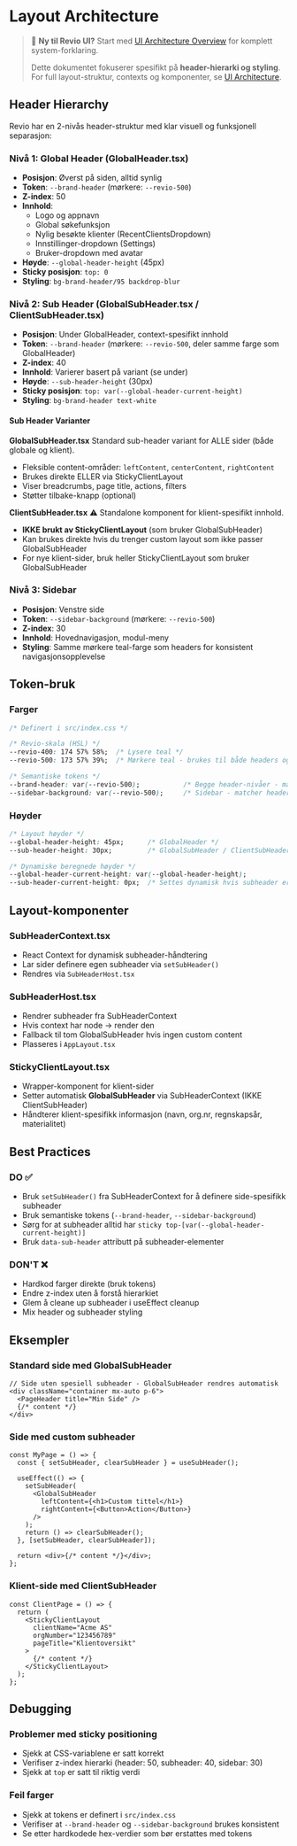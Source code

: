 # Layout Architecture

> 📘 **Ny til Revio UI?** Start med [UI Architecture Overview](./ui-architecture.md) for komplett system-forklaring.
> 
> Dette dokumentet fokuserer spesifikt på **header-hierarki og styling**. 
> For full layout-struktur, contexts og komponenter, se [UI Architecture](./ui-architecture.md).

## Header Hierarchy

Revio har en 2-nivås header-struktur med klar visuell og funksjonell separasjon:

### Nivå 1: Global Header (GlobalHeader.tsx)
- **Posisjon**: Øverst på siden, alltid synlig
- **Token**: `--brand-header` (mørkere: `--revio-500`)
- **Z-index**: 50
- **Innhold**: 
  - Logo og appnavn
  - Global søkefunksjon
  - Nylig besøkte klienter (RecentClientsDropdown)
  - Innstillinger-dropdown (Settings)
  - Bruker-dropdown med avatar
- **Høyde**: `--global-header-height` (45px)
- **Sticky posisjon**: `top: 0`
- **Styling**: `bg-brand-header/95 backdrop-blur`

### Nivå 2: Sub Header (GlobalSubHeader.tsx / ClientSubHeader.tsx)
- **Posisjon**: Under GlobalHeader, context-spesifikt innhold
- **Token**: `--brand-header` (mørkere: `--revio-500`, deler samme farge som GlobalHeader)
- **Z-index**: 40
- **Innhold**: Varierer basert på variant (se under)
- **Høyde**: `--sub-header-height` (30px)
- **Sticky posisjon**: `top: var(--global-header-current-height)`
- **Styling**: `bg-brand-header text-white`

#### Sub Header Varianter

**GlobalSubHeader.tsx**
Standard sub-header variant for ALLE sider (både globale og klient).
- Fleksible content-områder: `leftContent`, `centerContent`, `rightContent`
- Brukes direkte ELLER via StickyClientLayout
- Viser breadcrumbs, page title, actions, filters
- Støtter tilbake-knapp (optional)

**ClientSubHeader.tsx** ⚠️
Standalone komponent for klient-spesifikt innhold.
- **IKKE brukt av StickyClientLayout** (som bruker GlobalSubHeader)
- Kan brukes direkte hvis du trenger custom layout som ikke passer GlobalSubHeader
- For nye klient-sider, bruk heller StickyClientLayout som bruker GlobalSubHeader

### Nivå 3: Sidebar
- **Posisjon**: Venstre side
- **Token**: `--sidebar-background` (mørkere: `--revio-500`)
- **Z-index**: 30
- **Innhold**: Hovednavigasjon, modul-meny
- **Styling**: Samme mørkere teal-farge som headers for konsistent navigasjonsopplevelse

## Token-bruk

### Farger
```css
/* Definert i src/index.css */

/* Revio-skala (HSL) */
--revio-400: 174 57% 58%;  /* Lysere teal */
--revio-500: 173 57% 39%;  /* Mørkere teal - brukes til både headers og sidebar */

/* Semantiske tokens */
--brand-header: var(--revio-500);           /* Begge header-nivåer - matcher sidebar */
--sidebar-background: var(--revio-500);     /* Sidebar - matcher headers */
```

### Høyder
```css
/* Layout høyder */
--global-header-height: 45px;      /* GlobalHeader */
--sub-header-height: 30px;         /* GlobalSubHeader / ClientSubHeader */

/* Dynamiske beregnede høyder */
--global-header-current-height: var(--global-header-height);
--sub-header-current-height: 0px;  /* Settes dynamisk hvis subheader er synlig */
```

## Layout-komponenter

### SubHeaderContext.tsx
- React Context for dynamisk subheader-håndtering
- Lar sider definere egen subheader via `setSubHeader()`
- Rendres via `SubHeaderHost.tsx`

### SubHeaderHost.tsx
- Rendrer subheader fra SubHeaderContext
- Hvis context har node → render den
- Fallback til tom GlobalSubHeader hvis ingen custom content
- Plasseres i `AppLayout.tsx`

### StickyClientLayout.tsx
- Wrapper-komponent for klient-sider
- Setter automatisk **GlobalSubHeader** via SubHeaderContext (IKKE ClientSubHeader)
- Håndterer klient-spesifikk informasjon (navn, org.nr, regnskapsår, materialitet)

## Best Practices

### DO ✅
- Bruk `setSubHeader()` fra SubHeaderContext for å definere side-spesifikk subheader
- Bruk semantiske tokens (`--brand-header`, `--sidebar-background`)
- Sørg for at subheader alltid har `sticky top-[var(--global-header-current-height)]`
- Bruk `data-sub-header` attributt på subheader-elementer

### DON'T ❌
- Hardkod farger direkte (bruk tokens)
- Endre z-index uten å forstå hierarkiet
- Glem å cleane up subheader i useEffect cleanup
- Mix header og subheader styling

## Eksempler

### Standard side med GlobalSubHeader
```tsx
// Side uten spesiell subheader - GlobalSubHeader rendres automatisk
<div className="container mx-auto p-6">
  <PageHeader title="Min Side" />
  {/* content */}
</div>
```

### Side med custom subheader
```tsx
const MyPage = () => {
  const { setSubHeader, clearSubHeader } = useSubHeader();
  
  useEffect(() => {
    setSubHeader(
      <GlobalSubHeader
        leftContent={<h1>Custom tittel</h1>}
        rightContent={<Button>Action</Button>}
      />
    );
    return () => clearSubHeader();
  }, [setSubHeader, clearSubHeader]);
  
  return <div>{/* content */}</div>;
};
```

### Klient-side med ClientSubHeader
```tsx
const ClientPage = () => {
  return (
    <StickyClientLayout
      clientName="Acme AS"
      orgNumber="123456789"
      pageTitle="Klientoversikt"
    >
      {/* content */}
    </StickyClientLayout>
  );
};
```

## Debugging

### Problemer med sticky positioning
- Sjekk at CSS-variablene er satt korrekt
- Verifiser z-index hierarki (header: 50, subheader: 40, sidebar: 30)
- Sjekk at `top` er satt til riktig verdi

### Feil farger
- Sjekk at tokens er definert i `src/index.css`
- Verifiser at `--brand-header` og `--sidebar-background` brukes konsistent
- Se etter hardkodede hex-verdier som bør erstattes med tokens
